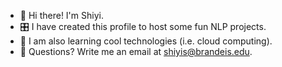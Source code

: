 - 🤖 Hi there! I'm Shiyi.
- 🎛️ I have created this profile to host some fun NLP projects.
- 🍃 I am also learning cool technologies (i.e. cloud computing).
- 💌 Questions? Write me an email at shiyis@brandeis.edu.


<!--
**shiyisrsly/shiyisrsly** is a ✨ _special_ ✨ repository because its `README.md` (this file) appears on your GitHub profile.

Here are some ideas to get you started:


-->
